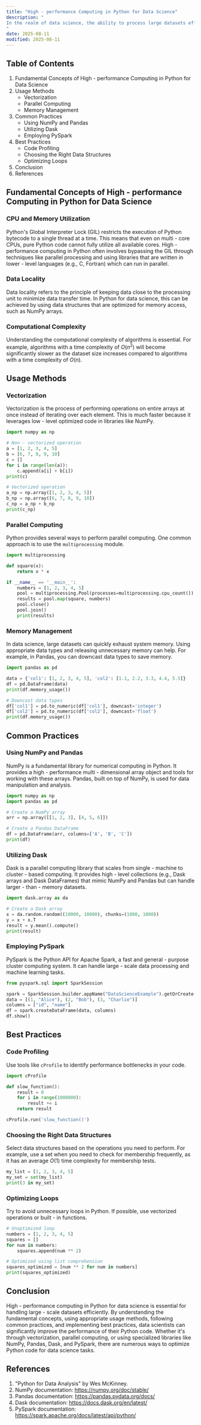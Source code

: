 ```yaml
---
title: "High - performance Computing in Python for Data Science"
description: "
In the realm of data science, the ability to process large datasets efficiently is crucial. Python has emerged as one of the most popular programming languages in data science due to its simplicity, readability, and the vast number of libraries available. However, when dealing with large - scale data, Python's native performance can become a bottleneck. High - performance computing (HPC) in Python for data science aims to overcome these limitations by leveraging various techniques and libraries to speed up data processing, analysis, and model training.
"
date: 2025-08-11
modified: 2025-08-11
---
```


## Table of Contents
1. Fundamental Concepts of High - performance Computing in Python for Data Science
2. Usage Methods
    - Vectorization
    - Parallel Computing
    - Memory Management
3. Common Practices
    - Using NumPy and Pandas
    - Utilizing Dask
    - Employing PySpark
4. Best Practices
    - Code Profiling
    - Choosing the Right Data Structures
    - Optimizing Loops
5. Conclusion
6. References

## Fundamental Concepts of High - performance Computing in Python for Data Science

### CPU and Memory Utilization
Python's Global Interpreter Lock (GIL) restricts the execution of Python bytecode to a single thread at a time. This means that even on multi - core CPUs, pure Python code cannot fully utilize all available cores. High - performance computing in Python often involves bypassing the GIL through techniques like parallel processing and using libraries that are written in lower - level languages (e.g., C, Fortran) which can run in parallel.

### Data Locality
Data locality refers to the principle of keeping data close to the processing unit to minimize data transfer time. In Python for data science, this can be achieved by using data structures that are optimized for memory access, such as NumPy arrays.

### Computational Complexity
Understanding the computational complexity of algorithms is essential. For example, algorithms with a time complexity of $O(n^2)$ will become significantly slower as the dataset size increases compared to algorithms with a time complexity of $O(n)$.


## Usage Methods

### Vectorization
Vectorization is the process of performing operations on entire arrays at once instead of iterating over each element. This is much faster because it leverages low - level optimized code in libraries like NumPy.

```python
import numpy as np

# Non - vectorized operation
a = [1, 2, 3, 4, 5]
b = [6, 7, 8, 9, 10]
c = []
for i in range(len(a)):
    c.append(a[i] + b[i])
print(c)

# Vectorized operation
a_np = np.array([1, 2, 3, 4, 5])
b_np = np.array([6, 7, 8, 9, 10])
c_np = a_np + b_np
print(c_np)
```

### Parallel Computing
Python provides several ways to perform parallel computing. One common approach is to use the `multiprocessing` module.

```python
import multiprocessing

def square(x):
    return x * x

if __name__ == '__main__':
    numbers = [1, 2, 3, 4, 5]
    pool = multiprocessing.Pool(processes=multiprocessing.cpu_count())
    results = pool.map(square, numbers)
    pool.close()
    pool.join()
    print(results)
```

### Memory Management
In data science, large datasets can quickly exhaust system memory. Using appropriate data types and releasing unnecessary memory can help. For example, in Pandas, you can downcast data types to save memory.

```python
import pandas as pd

data = {'col1': [1, 2, 3, 4, 5], 'col2': [1.1, 2.2, 3.3, 4.4, 5.5]}
df = pd.DataFrame(data)
print(df.memory_usage())

# Downcast data types
df['col1'] = pd.to_numeric(df['col1'], downcast='integer')
df['col2'] = pd.to_numeric(df['col2'], downcast='float')
print(df.memory_usage())
```


## Common Practices

### Using NumPy and Pandas
NumPy is a fundamental library for numerical computing in Python. It provides a high - performance multi - dimensional array object and tools for working with these arrays. Pandas, built on top of NumPy, is used for data manipulation and analysis.

```python
import numpy as np
import pandas as pd

# Create a NumPy array
arr = np.array([[1, 2, 3], [4, 5, 6]])

# Create a Pandas DataFrame
df = pd.DataFrame(arr, columns=['A', 'B', 'C'])
print(df)
```

### Utilizing Dask
Dask is a parallel computing library that scales from single - machine to cluster - based computing. It provides high - level collections (e.g., Dask arrays and Dask DataFrames) that mimic NumPy and Pandas but can handle larger - than - memory datasets.

```python
import dask.array as da

# Create a Dask array
x = da.random.random((10000, 10000), chunks=(1000, 1000))
y = x + x.T
result = y.mean().compute()
print(result)
```

### Employing PySpark
PySpark is the Python API for Apache Spark, a fast and general - purpose cluster computing system. It can handle large - scale data processing and machine learning tasks.

```python
from pyspark.sql import SparkSession

spark = SparkSession.builder.appName("DataScienceExample").getOrCreate()
data = [(1, "Alice"), (2, "Bob"), (3, "Charlie")]
columns = ["id", "name"]
df = spark.createDataFrame(data, columns)
df.show()
```


## Best Practices

### Code Profiling
Use tools like `cProfile` to identify performance bottlenecks in your code.

```python
import cProfile

def slow_function():
    result = 0
    for i in range(1000000):
        result += i
    return result

cProfile.run('slow_function()')
```

### Choosing the Right Data Structures
Select data structures based on the operations you need to perform. For example, use a set when you need to check for membership frequently, as it has an average $O(1)$ time complexity for membership tests.

```python
my_list = [1, 2, 3, 4, 5]
my_set = set(my_list)
print(3 in my_set)
```

### Optimizing Loops
Try to avoid unnecessary loops in Python. If possible, use vectorized operations or built - in functions.

```python
# Unoptimized loop
numbers = [1, 2, 3, 4, 5]
squares = []
for num in numbers:
    squares.append(num ** 2)

# Optimized using list comprehension
squares_optimized = [num ** 2 for num in numbers]
print(squares_optimized)
```


## Conclusion
High - performance computing in Python for data science is essential for handling large - scale datasets efficiently. By understanding the fundamental concepts, using appropriate usage methods, following common practices, and implementing best practices, data scientists can significantly improve the performance of their Python code. Whether it's through vectorization, parallel computing, or using specialized libraries like NumPy, Pandas, Dask, and PySpark, there are numerous ways to optimize Python code for data science tasks.

## References
1. "Python for Data Analysis" by Wes McKinney.
2. NumPy documentation: https://numpy.org/doc/stable/
3. Pandas documentation: https://pandas.pydata.org/docs/
4. Dask documentation: https://docs.dask.org/en/latest/
5. PySpark documentation: https://spark.apache.org/docs/latest/api/python/